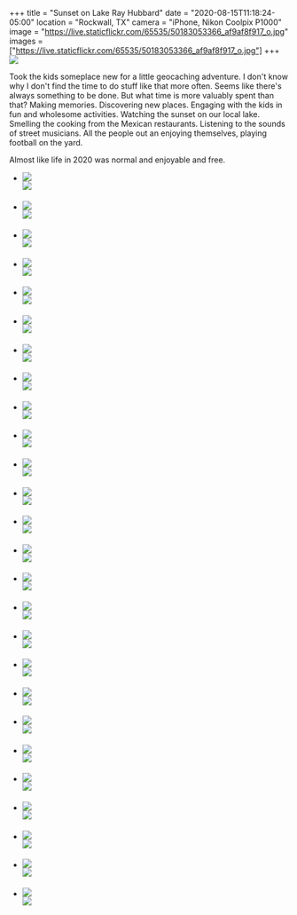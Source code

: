+++
title = "Sunset on Lake Ray Hubbard"
date = "2020-08-15T11:18:24-05:00"
location = "Rockwall, TX"
camera = "iPhone, Nikon Coolpix P1000"
image = "https://live.staticflickr.com/65535/50183053366_af9af8f917_o.jpg"
images = ["https://live.staticflickr.com/65535/50183053366_af9af8f917_o.jpg"]
+++
<img src="https://live.staticflickr.com/65535/50183053366_af9af8f917_o.jpg">
<!--more-->
Took the kids someplace new for a little geocaching adventure. I don't know why I don't find the time to do stuff like that more often. Seems like there's always something to be done. But what time is more valuably spent than that? Making memories. Discovering new places. Engaging with the kids in fun and wholesome activities. Watching the sunset on our local lake. Smelling the cooking from the Mexican restaurants. Listening to the sounds of street musicians. All the people out an enjoying themselves, playing football on the yard. 

Almost like life in 2020 was normal and enjoyable and free.

<div class="container-fluid">
<div class="demo-gallery dark mrb35">
	<ul id="lightgallery" class="list-unstyled row">
		<li data-sub-html="<h4></h4><p></p>" data-src="https://live.staticflickr.com/65535/50183053591_bbf40dc934_o.jpg" class="col-xs-6 col-sm-4 col-md-3">
			<a href><img class="img-responsive" src="https://live.staticflickr.com/65535/50183053591_b8cf38d85a.jpg"><div class="demo-gallery-poster"><img src="/img/zoom.png"></div></a><div class="wp-caption-text"><h4></h4><p></p></div></li>
		<li data-sub-html="<h4></h4><p></p>" data-src="https://live.staticflickr.com/65535/50183053486_1f1060a077_o.jpg" class="col-xs-6 col-sm-4 col-md-3">
			<a href><img class="img-responsive" src="https://live.staticflickr.com/65535/50183053486_de9d6bb5ab.jpg"><div class="demo-gallery-poster"><img src="/img/zoom.png"></div></a><div class="wp-caption-text"><h4></h4><p></p></div></li>
		<li data-sub-html="<h4></h4><p></p>" data-src="https://live.staticflickr.com/65535/50183310282_3048c01428_o.jpg" class="col-xs-6 col-sm-4 col-md-3">
			<a href><img class="img-responsive" src="https://live.staticflickr.com/65535/50183310282_184b5e8002.jpg"><div class="demo-gallery-poster"><img src="/img/zoom.png"></div></a><div class="wp-caption-text"><h4></h4><p></p></div></li>
		<li data-sub-html="<h4></h4><p></p>" data-src="https://live.staticflickr.com/65535/50182509988_5a0e257150_o.jpg" class="col-xs-6 col-sm-4 col-md-3">
			<a href><img class="img-responsive" src="https://live.staticflickr.com/65535/50182509988_fbc315635c.jpg"><div class="demo-gallery-poster"><img src="/img/zoom.png"></div></a><div class="wp-caption-text"><h4></h4><p></p></div></li>
		<li data-sub-html="<h4></h4><p></p>" data-src="https://live.staticflickr.com/65535/50183310337_5abfebc8fe_o.jpg" class="col-xs-6 col-sm-4 col-md-3">
			<a href><img class="img-responsive" src="https://live.staticflickr.com/65535/50183310337_e365978ddc.jpg"><div class="demo-gallery-poster"><img src="/img/zoom.png"></div></a><div class="wp-caption-text"><h4></h4><p></p></div></li>
		<li data-sub-html="<h4></h4><p></p>" data-src="https://live.staticflickr.com/65535/50183310107_98060e1103_o.jpg" class="col-xs-6 col-sm-4 col-md-3">
			<a href><img class="img-responsive" src="https://live.staticflickr.com/65535/50183310107_71987bc18f.jpg"><div class="demo-gallery-poster"><img src="/img/zoom.png"></div></a><div class="wp-caption-text"><h4></h4><p></p></div></li>
		<li data-sub-html="<h4></h4><p></p>" data-src="https://live.staticflickr.com/65535/50183310137_d8eb217bfc_o.jpg" class="col-xs-6 col-sm-4 col-md-3">
			<a href><img class="img-responsive" src="https://live.staticflickr.com/65535/50183310137_41fa43b327.jpg"><div class="demo-gallery-poster"><img src="/img/zoom.png"></div></a><div class="wp-caption-text"><h4></h4><p></p></div></li>
		<li data-sub-html="<h4></h4><p></p>" data-src="https://live.staticflickr.com/65535/50181965088_2b68af96bb_o.jpg" class="col-xs-6 col-sm-4 col-md-3">
			<a href><img class="img-responsive" src="https://live.staticflickr.com/65535/50181965088_7d7ef3cfee.jpg"><div class="demo-gallery-poster"><img src="/img/zoom.png"></div></a><div class="wp-caption-text"><h4></h4><p></p></div></li>
		<li data-sub-html="<h4></h4><p></p>" data-src="https://live.staticflickr.com/65535/50181966248_44526dcd02_o.jpg" class="col-xs-6 col-sm-4 col-md-3">
			<a href><img class="img-responsive" src="https://live.staticflickr.com/65535/50181966248_de3356f284.jpg"><div class="demo-gallery-poster"><img src="/img/zoom.png"></div></a><div class="wp-caption-text"><h4></h4><p></p></div></li>
		<li data-sub-html="<h4></h4><p></p>" data-src="https://live.staticflickr.com/65535/50182766357_b1bb88f2f2_o.jpg" class="col-xs-6 col-sm-4 col-md-3">
			<a href><img class="img-responsive" src="https://live.staticflickr.com/65535/50182766357_3e83593a45.jpg"><div class="demo-gallery-poster"><img src="/img/zoom.png"></div></a><div class="wp-caption-text"><h4></h4><p></p></div></li>
		<li data-sub-html="<h4></h4><p></p>" data-src="https://live.staticflickr.com/65535/50182508401_99d342a346_o.jpg" class="col-xs-6 col-sm-4 col-md-3">
			<a href><img class="img-responsive" src="https://live.staticflickr.com/65535/50182508401_517fba3c05.jpg"><div class="demo-gallery-poster"><img src="/img/zoom.png"></div></a><div class="wp-caption-text"><h4></h4><p></p></div></li>
		<li data-sub-html="<h4></h4><p></p>" data-src="https://live.staticflickr.com/65535/50181965648_c8960871f6_o.jpg" class="col-xs-6 col-sm-4 col-md-3">
			<a href><img class="img-responsive" src="https://live.staticflickr.com/65535/50181965648_226a3d93b5.jpg"><div class="demo-gallery-poster"><img src="/img/zoom.png"></div></a><div class="wp-caption-text"><h4></h4><p></p></div></li>
		<li data-sub-html="<h4></h4><p></p>" data-src="https://live.staticflickr.com/65535/50182764197_918a899401_o.jpg" class="col-xs-6 col-sm-4 col-md-3">
			<a href><img class="img-responsive" src="https://live.staticflickr.com/65535/50182764197_f270cae68e.jpg"><div class="demo-gallery-poster"><img src="/img/zoom.png"></div></a><div class="wp-caption-text"><h4></h4><p></p></div></li>
		<li data-sub-html="<h4></h4><p></p>" data-src="https://live.staticflickr.com/65535/50182763772_a2a21c6925_o.jpg" class="col-xs-6 col-sm-4 col-md-3">
			<a href><img class="img-responsive" src="https://live.staticflickr.com/65535/50182763772_0aedf46375.jpg"><div class="demo-gallery-poster"><img src="/img/zoom.png"></div></a><div class="wp-caption-text"><h4></h4><p></p></div></li>
		<li data-sub-html="<h4></h4><p></p>" data-src="https://live.staticflickr.com/65535/50182763512_03fb3a6f31_o.jpg" class="col-xs-6 col-sm-4 col-md-3">
			<a href><img class="img-responsive" src="https://live.staticflickr.com/65535/50182763512_af1d615fb8.jpg"><div class="demo-gallery-poster"><img src="/img/zoom.png"></div></a><div class="wp-caption-text"><h4></h4><p></p></div></li>
		<li data-sub-html="<h4></h4><p></p>" data-src="https://live.staticflickr.com/65535/50181963573_0a669338ca_o.jpg" class="col-xs-6 col-sm-4 col-md-3">
			<a href><img class="img-responsive" src="https://live.staticflickr.com/65535/50181963573_ab4402bd57.jpg"><div class="demo-gallery-poster"><img src="/img/zoom.png"></div></a><div class="wp-caption-text"><h4></h4><p></p></div></li>
		<li data-sub-html="<h4></h4><p></p>" data-src="https://live.staticflickr.com/65535/50182509808_e9d6cc856f_o.jpg" class="col-xs-6 col-sm-4 col-md-3">
			<a href><img class="img-responsive" src="https://live.staticflickr.com/65535/50182509808_6c8c202638.jpg"><div class="demo-gallery-poster"><img src="/img/zoom.png"></div></a><div class="wp-caption-text"><h4></h4><p></p></div></li>
		<li data-sub-html="<h4></h4><p></p>" data-src="https://live.staticflickr.com/65535/50183053176_218eb0caf4_o.jpg" class="col-xs-6 col-sm-4 col-md-3">
			<a href><img class="img-responsive" src="https://live.staticflickr.com/65535/50183053176_ed0de5107f.jpg"><div class="demo-gallery-poster"><img src="/img/zoom.png"></div></a><div class="wp-caption-text"><h4></h4><p></p></div></li>
		<li data-sub-html="<h4></h4><p></p>" data-src="https://live.staticflickr.com/65535/50182509778_47c73688e0_o.jpg" class="col-xs-6 col-sm-4 col-md-3">
			<a href><img class="img-responsive" src="https://live.staticflickr.com/65535/50182509778_73a189fd4e.jpg"><div class="demo-gallery-poster"><img src="/img/zoom.png"></div></a><div class="wp-caption-text"><h4></h4><p></p></div></li>
		<li data-sub-html="<h4></h4><p></p>" data-src="https://live.staticflickr.com/65535/50182509818_02c61806d1_o.jpg" class="col-xs-6 col-sm-4 col-md-3">
			<a href><img class="img-responsive" src="https://live.staticflickr.com/65535/50182509818_140605c71e.jpg"><div class="demo-gallery-poster"><img src="/img/zoom.png"></div></a><div class="wp-caption-text"><h4></h4><p></p></div></li>
		<li data-sub-html="<h4></h4><p></p>" data-src="https://live.staticflickr.com/65535/50183053096_03ebd91b3b_o.jpg" class="col-xs-6 col-sm-4 col-md-3">
			<a href><img class="img-responsive" src="https://live.staticflickr.com/65535/50183053096_e2997e76cf.jpg"><div class="demo-gallery-poster"><img src="/img/zoom.png"></div></a><div class="wp-caption-text"><h4></h4><p></p></div></li>
		<li data-sub-html="<h4></h4><p></p>" data-src="https://live.staticflickr.com/65535/50183053631_90fcb6c128_o.jpg" class="col-xs-6 col-sm-4 col-md-3">
			<a href><img class="img-responsive" src="https://live.staticflickr.com/65535/50183053631_7cdfe8f5e8.jpg"><div class="demo-gallery-poster"><img src="/img/zoom.png"></div></a><div class="wp-caption-text"><h4></h4><p></p></div></li>
		<li data-sub-html="<h4></h4><p></p>" data-src="https://live.staticflickr.com/65535/50182509443_0914bce177_o.jpg" class="col-xs-6 col-sm-4 col-md-3">
			<a href><img class="img-responsive" src="https://live.staticflickr.com/65535/50182509443_a6abeb279a.jpg"><div class="demo-gallery-poster"><img src="/img/zoom.png"></div></a><div class="wp-caption-text"><h4></h4><p></p></div></li>
		<li data-sub-html="<h4></h4><p></p>" data-src="https://live.staticflickr.com/65535/50182509593_3e6dd54187_o.jpg" class="col-xs-6 col-sm-4 col-md-3">
			<a href><img class="img-responsive" src="https://live.staticflickr.com/65535/50182509593_756ec59ab4.jpg"><div class="demo-gallery-poster"><img src="/img/zoom.png"></div></a><div class="wp-caption-text"><h4></h4><p></p></div></li>
		<li data-sub-html="<h4></h4><p></p>" data-src="https://live.staticflickr.com/65535/50183053211_5e339c117d_o.jpg" class="col-xs-6 col-sm-4 col-md-3">
			<a href><img class="img-responsive" src="https://live.staticflickr.com/65535/50183053211_f0ab01b508.jpg"><div class="demo-gallery-poster"><img src="/img/zoom.png"></div></a><div class="wp-caption-text"><h4></h4><p></p></div></li>
		<li data-sub-html="<h4></h4><p></p>" data-src="https://live.staticflickr.com/65535/50183053366_af9af8f917_o.jpg" class="col-xs-6 col-sm-4 col-md-3">
			<a href><img class="img-responsive" src="https://live.staticflickr.com/65535/50183053366_da9c09d894.jpg"><div class="demo-gallery-poster"><img src="/img/zoom.png"></div></a><div class="wp-caption-text"><h4></h4><p></p></div></li>
	</ul>
</div>
</div>
